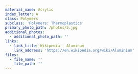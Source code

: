 ```yaml
---
material_name: Acrylic
index_letter: A
class: Polymers
subclass: 'Polymers: Thermoplastics'
primary_photo_path: /photos/5.jpg
additional_photos:
  - additional_photo_path: ''
links:
  - link_title: Wikipedia - Aluminum
    link_address: 'https://en.wikipedia.org/wiki/Aluminium'
files:
  - file_name: ''
    file_path: ''
---
```


